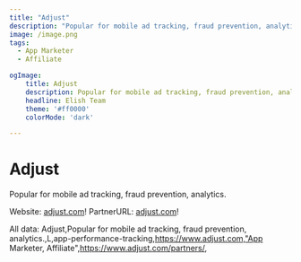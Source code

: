 ```yaml
---
title: "Adjust"
description: "Popular for mobile ad tracking, fraud prevention, analytics."
image: /image.png
tags: 
  - App Marketer
  - Affiliate

ogImage:
    title: Adjust
    description: Popular for mobile ad tracking, fraud prevention, analytics.
    headline: Elish Team
    theme: '#ff0000'
    colorMode: 'dark'

---
```


# Adjust

Popular for mobile ad tracking, fraud prevention, analytics.

Website: [adjust.com](https://www.adjust.com)!
PartnerURL: [adjust.com](https://www.adjust.com/partners/)!

All data:
Adjust,Popular for mobile ad tracking, fraud prevention, analytics.,L,app-performance-tracking,https://www.adjust.com,"App Marketer, Affiliate",https://www.adjust.com/partners/,